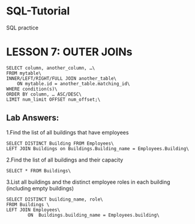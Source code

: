 # SQL-Tutorial
SQL practice







# LESSON 7: OUTER JOINs

```
SELECT column, another_column, …\
FROM mytable\
INNER/LEFT/RIGHT/FULL JOIN another_table\
    ON mytable.id = another_table.matching_id\
WHERE condition(s)\
ORDER BY column, … ASC/DESC\
LIMIT num_limit OFFSET num_offset;\
```

## Lab Answers:
1.Find the list of all buildings that have employees 

```
SELECT DISTINCT Building FROM Employees\
LEFT JOIN Buildings on Buildings.Building_name = Employees.Building\
```

2.Find the list of all buildings and their capacity

```
SELECT * FROM Buildings\
```

3.List all buildings and the distinct employee roles in each building (including empty buildings)

```
SELECT DISTINCT building_name, role\
FROM Buildings \
LEFT JOIN Employees\
        ON  Buildings.building_name = Employees.building\

```









